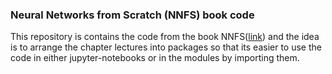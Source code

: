 ### Neural Networks from Scratch (NNFS) book code

This repository is contains the code from the book NNFS([link](https://nnfs.io/)) and the idea is to arrange the chapter lectures into packages so that its easier to use the code in either jupyter-notebooks or in the modules by importing them.






        






 





